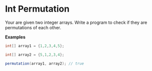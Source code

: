 # Int Permutation

Your are given two integer arrays. Write a program to check if they are permutations of each other.

__Examples__

```java
int[] array1 = {1,2,3,4,5};

int[] array2 = {5,1,2,3,4};

permutation(array1, array2); // true
```